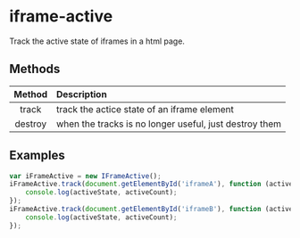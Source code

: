 # iframe-active
Track the active state of iframes in a html page.

## Methods
| Method | Description |
|:-------------:|:-------------|
| track | track the actice state of an iframe element |
| destroy | when the tracks is no longer useful, just destroy them |

## Examples
```js
var iFrameActive = new IFrameActive();
iFrameActive.track(document.getElementById('iframeA'), function (activeState, activeCount) {
	console.log(activeState, activeCount);
});
iFrameActive.track(document.getElementById('iframeB'), function (activeState, activeCount) {
	console.log(activeState, activeCount);
});
```
